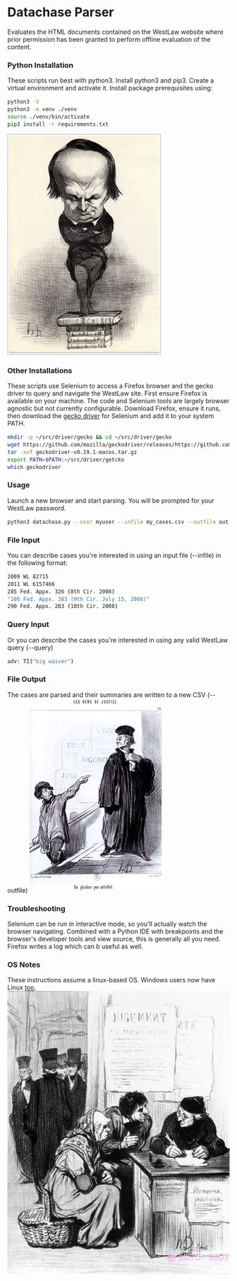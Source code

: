 # Datachase Parser

Evaluates the HTML documents contained on the WestLaw website where prior permission has been granted 
to perform offline evaluation of the content. 

### Python Installation
These scripts run best with python3. Install python3 and pip3. 
Create a virtual environment and activate it. 
Install package prerequisites using:
```bash
python3 -V
python3 -m venv ./venv
source ./venv/bin/activate
pip3 install -r requirements.txt
```
![alt tag](./img/daumier-victor-hugo.jpg)
### Other Installations
These scripts use Selenium to access a Firefox browser and the gecko driver to query and navigate the WestLaw site.
First ensure Firefox is available on your machine. The code and Selenium tools are largely browser agnostic
but not currently configurable. Download Firefox, ensure it runs, then download the 
[gecko driver](https://github.com/mozilla/geckodriver/releases) for Selenium
and add it to your system PATH.
```bash
mkdir -p ~/src/driver/gecko && cd ~/src/driver/gecko
wget https://github.com/mozilla/geckodriver/releases/https://github.com/mozilla/geckodriver/releases/download/v0.19.1/geckodriver-v0.19.1-macos.tar.gz
tar -xvf geckodriver-v0.19.1-macos.tar.gz
export PATH=$PATH:~/src/driver/getcko
which geckodriver
```
### Usage
Launch a new browser and start parsing. You will be prompted for your WestLaw password.
```bash
python3 datachase.py --user myuser --infile my_cases.csv --outfile out.csv
```
### File Input
You can describe cases you're interested in using an input file (--infile) in 
the following format:
```bash
2009 WL 82715
2011 WL 6157466
285 Fed. Appx. 326 (8th Cir. 2008)
"286 Fed. Appx. 383 (9th Cir. July 15, 2008)"
290 Fed. Appx. 203 (10th Cir. 2008)
```

### Query Input
Or you can describe the cases you're interested in using any valid WestLaw query (--query)
```bash
adv: TI("big waiver")
```

### File Output
The cases are parsed and their summaries are written to a new CSV (--outfile)
![alt tag](./img/daumier-litigant.jpg)

### Troubleshooting
Selenium can be run in interactive mode, so you'll actually watch the 
browser navigating. Combined with a Python IDE with breakpoints and the browser's
developer tools and view source, this is generally all 
you need. Firefox writes a log which can b useful as well.

### OS Notes
These instructions assume a linux-based OS. 
Windows users now have Linux [too](https://docs.microsoft.com/en-us/windows/wsl/install-win10).
![alt tag](./img/daumier-judgment..jpg)

 